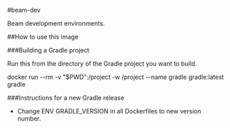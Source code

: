 #beam-dev

Beam development environments.

##How to use this image

###Building a Gradle project

Run this from the directory of the Gradle project you want to build.

docker run --rm -v "$PWD":/project -w /project --name gradle gradle:latest gradle <gradle-task>

###Instructions for a new Gradle release

- Change ENV GRADLE_VERSION in all Dockerfiles to new version number.